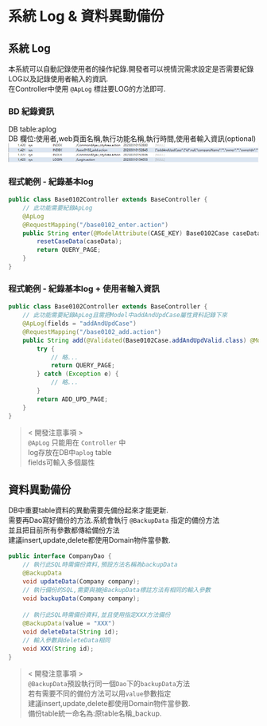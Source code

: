 # 系統 Log & 資料異動備份

## 系統 Log
本系統可以自動記錄使用者的操作紀錄.開發者可以視情況需求設定是否需要紀錄LOG以及記錄使用者輸入的資訊.<br>
在Controller中使用 `@ApLog` 標註要LOG的方法即可.<br>
### BD 紀錄資訊
DB table:aplog<br>
DB 欄位:使用者,web頁面名稱,執行功能名稱,執行時間,使用者輸入資訊(optional)<br>
![mvc](img/APLOG.png "markdown")

### 程式範例 - 紀錄基本log
```java
public class Base0102Controller extends BaseController {
    // 此功能需要紀錄ApLog
    @ApLog
    @RequestMapping("/base0102_enter.action")
    public String enter(@ModelAttribute(CASE_KEY) Base0102Case caseData) {
        resetCaseData(caseData);
        return QUERY_PAGE;
    }
}
```

### 程式範例 - 紀錄基本log + 使用者輸入資訊
```java
public class Base0102Controller extends BaseController {
    // 此功能需要紀錄ApLog且需把Model中addAndUpdCase屬性資料記錄下來
    @ApLog(fields = "addAndUpdCase")
    @RequestMapping("/base0102_add.action")
    public String add(@Validated(Base0102Case.addAndUpdValid.class) @ModelAttribute(CASE_KEY) Base0102Case caseData, BindingResult result) {
        try {
            // 略...
            return QUERY_PAGE;
        } catch (Exception e) {
            // 略... 
        }
        return ADD_UPD_PAGE;
    }
}
```
>  &lt; 開發注意事項 &gt;<br>
> `@ApLog` 只能用在 `Controller` 中<br>
> log存放在DB中`aplog` table<br>
> fields可輸入多個屬性<br>
> 

## 資料異動備份
DB中重要table資料的異動需要先備份起來才能更新.<br>
需要再Dao寫好備份的方法.系統會執行 `@BackupData` 指定的備份方法<br>
並且把目前所有參數都傳給備份方法<br>
建議insert,update,delete都使用Domain物件當參數.<br>

```java
public interface CompanyDao {
    // 執行此SQL時需備份資料,預設方法名稱為backupData
    @BackupData
    void updateData(Company company);
    // 執行備份的SQL,需要與被@BackupData標註方法有相同的輸入參數
    void backupData(Company company);

    // 執行此SQL時需備份資料,並且使用指定XXX方法備份
    @BackupData(value = "XXX")
    void deleteData(String id);
    // 輸入參數與deleteData相同
    void XXX(String id);
}
```
>  &lt; 開發注意事項 &gt;<br>
> `@BackupData`預設執行同一個`Dao`下的`backupData`方法<br>
> 若有需要不同的備份方法可以用`value`參數指定<br>
> 建議insert,update,delete都使用Domain物件當參數.<br>
> 備份table統一命名為:原table名稱_backup.
